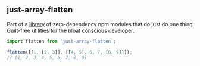 ## just-array-flatten

Part of a [library](../../../../) of zero-dependency npm modules that do just do one thing.  
Guilt-free utilities for the bloat conscious developer.

```js
import flatten from 'just-array-flatten';

flatten([[1, [2, 3]], [[4, 5], 6, 7, [8, 9]]]);
// [1, 2, 3, 4, 5, 6, 7, 8, 9]
```
